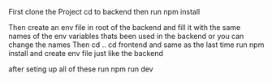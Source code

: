 First clone the Project cd to backend then run npm install 

Then create an env file in root of the backend and fill it with the same names of the env variables thats been used in the backend or you can change the names 
Then cd .. cd frontend and same as the last time run npm install and create env file just like the backend 

after seting up all of these run npm run dev
